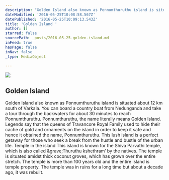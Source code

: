 ```yaml
---
description: "Golden Island also known as Ponnumthuruthu island is situated about 12 km south of Varkala. You can board a country boat from Nedunganda and take a tour through the backwaters for about 30 minutes to reach Ponnumthuruthu. \n\nPonnumthuruthu, the name literally means Golden Island. Legends say that the queens of Travancore Royal Family used to hide their cache of gold and ornaments on the island in order to keep it safe and hence it obtained the name, Ponnumthuruthu. \n\nThis lush island is a perfect getaway for those who seek a break from the hustle and bustle of the urban life. \n\nTemple in the island\nThis island is known for the Shiva Parvathi temple, which is also called `Thuruthu kshethram’ by the natives. The temple is situated amidst thick coconut groves, which has grown over the entire stretch. The temple is more than 100 years old and the entire island is temple property. The temple was in ruins for a long time but about a decade ago, it was rebuilt. "
dateModified: '2016-05-25T10:08:58.567Z'
datePublished: '2016-05-25T10:09:13.543Z'
title: 'Golden Island '
author: []
starred: false
sourcePath: _posts/2016-05-25-golden-island.md
inFeed: true
hasPage: false
inNav: false
_type: MediaObject

---
```

<article style=""><img src="https://the-grid-user-content.s3-us-west-2.amazonaws.com/0184fffb-92bd-4741-88b3-c28b15a5a7b0.png" /><h1>Golden Island </h1><p>Golden Island also known as Ponnumthuruthu island is situated about 12 km south of Varkala. You can board a country boat from Nedunganda and take a tour through the backwaters for about 30 minutes to reach Ponnumthuruthu. Ponnumthuruthu, the name literally means Golden Island. Legends say that the queens of Travancore Royal Family used to hide their cache of gold and ornaments on the island in order to keep it safe and hence it obtained the name, Ponnumthuruthu. This lush island is a perfect getaway for those who seek a break from the hustle and bustle of the urban life. Temple in the island This island is known for the Shiva Parvathi temple, which is also called &amp;grave;Thuruthu kshethram’ by the natives. The temple is situated amidst thick coconut groves, which has grown over the entire stretch. The temple is more than 100 years old and the entire island is temple property. The temple was in ruins for a long time but about a decade ago, it was rebuilt. </p></article>